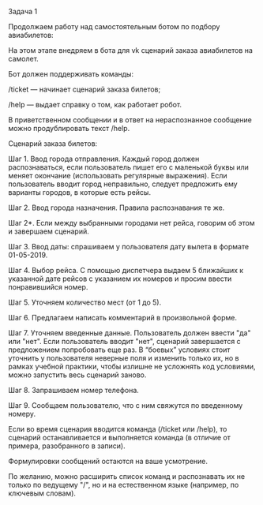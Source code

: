 Задача 1

Продолжаем работу над самостоятельным ботом по подбору авиабилетов:

На этом этапе внедряем в бота для vk сценарий заказа авиабилетов на самолет.

Бот должен поддерживать команды:

/ticket — начинает сценарий заказа билетов;

/help — выдает справку о том, как работает робот.



В приветственном сообщении и в ответ на нераспознанное сообщение можно продублировать текст /help.



Сценарий заказа билетов:

Шаг 1. Ввод города отправления. Каждый город должен распознаваться, если пользователь пишет его с маленькой буквы или меняет окончание (использовать регулярные выражения). Если пользователь вводит город неправильно, следует предложить ему варианты городов, в которые есть рейсы.

Шаг 2. Ввод города назначения. Правила распознавания те же.

Шаг 2*. Если между выбранными городами нет рейса, говорим об этом и завершаем сценарий.

Шаг 3. Ввод даты: спрашиваем у пользователя дату вылета в формате 01-05-2019.

Шаг 4. Выбор рейса. С помощью диспетчера выдаем 5 ближайших к указанной дате рейсов с указанием их номеров и просим ввести понравившийся номер.

Шаг 5. Уточняем количество мест (от 1 до 5).

Шаг 6. Предлагаем написать комментарий в произвольной форме.

Шаг 7. Уточняем введенные данные. Пользователь должен ввести "да" или "нет". Если пользователь вводит "нет", сценарий завершается с предложением попробовать еще раз. В “боевых” условиях стоит уточнить у пользователя неверные поля и изменить только их, но в рамках учебной практики, чтобы излишне не усложнять код условиями, можно запустить весь сценарий заново.

Шаг 8. Запрашиваем номер телефона.

Шаг 9. Сообщаем пользователю, что с ним свяжутся по введенному номеру.



Если во время сценария вводится команда (/ticket или /help), то сценарий останавливается и выполняется команда (в отличие от примера, разобранного в записи).

Формулировки сообщений остаются на ваше усмотрение.

По желанию, можно расширить список команд и распознавать их не только по ведущему "/", но и на естественном языке (например, по ключевым словам).


